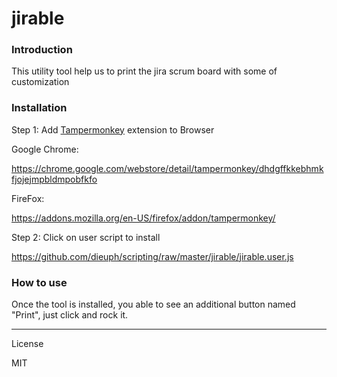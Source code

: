 # jirable


### Introduction
This utility tool help us to print the jira scrum board with some of customization

### Installation

Step 1: Add [Tampermonkey](https://tampermonkey.net/) extension to Browser

Google Chrome:  

<https://chrome.google.com/webstore/detail/tampermonkey/dhdgffkkebhmkfjojejmpbldmpobfkfo>

FireFox: 

<https://addons.mozilla.org/en-US/firefox/addon/tampermonkey/>



Step 2: Click on user script to install

https://github.com/dieuph/scripting/raw/master/jirable/jirable.user.js


### How to use
Once the tool is installed, you able to see an additional button named "Print", just click and rock it.

------

License

MIT
